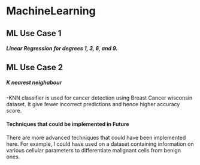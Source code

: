 # MachineLearning

## ML Use Case 1
##### Linear Regression for degrees 1, 3, 6, and 9.



## ML Use Case 2
##### K nearest neighabour 
-KNN classifier is used for cancer detection using Breast Cancer wisconsin dataset. It give fewer incorrect predictions and hence higher accuracy score.


#### Techniques that could be implemented in Future
There are more advanced techniques that could have been implemented here. For example, I could have used on a dataset containing information on various cellular parameters to differentiate malignant cells from benign ones.
